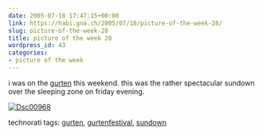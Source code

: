 ```yaml
---
date: 2005-07-18 17:47:15+00:00
link: https://habi.gna.ch/2005/07/18/picture-of-the-week-28/
slug: picture-of-the-week-28
title: picture of the week 28
wordpress_id: 43
categories:
- picture of the week
---
```



i was on the [gurten](http://www.gurtenfestival.ch/) this weekend. this was the rather spectacular sundown over the sleeping zone on friday evening.



[![Dsc00968](https://habi.gna.ch/blog/images/DSC00968-tm.jpg)](https://habi.gna.ch/blog/images/DSC00968.jpg)





technorati tags: [gurten](http://www.technorati.com/tag/gurten), [gurtenfestival](http://www.technorati.com/tag/gurtenfestival), [sundown](http://www.technorati.com/tag/sundown)
